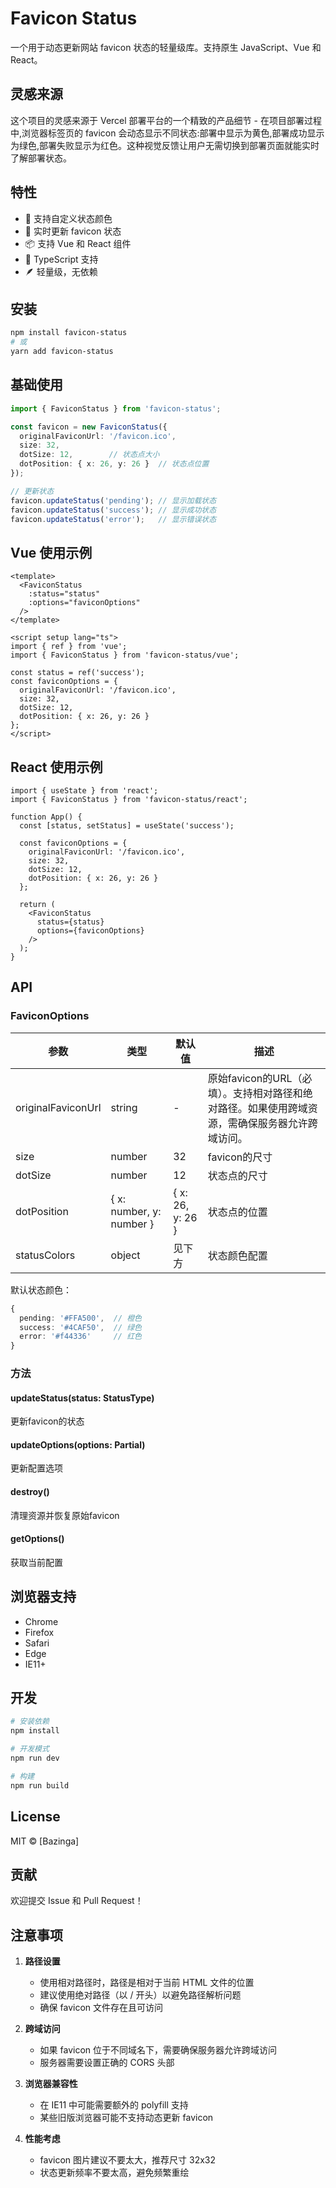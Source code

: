 # Favicon Status

一个用于动态更新网站 favicon 状态的轻量级库。支持原生 JavaScript、Vue 和 React。

## 灵感来源

这个项目的灵感来源于 Vercel 部署平台的一个精致的产品细节 - 在项目部署过程中,浏览器标签页的 favicon 会动态显示不同状态:部署中显示为黄色,部署成功显示为绿色,部署失败显示为红色。这种视觉反馈让用户无需切换到部署页面就能实时了解部署状态。

## 特性

- 🎨 支持自定义状态颜色
- 🔄 实时更新 favicon 状态
- 📦 支持 Vue 和 React 组件
- 🎯 TypeScript 支持
- 🪶 轻量级，无依赖

## 安装

```bash
npm install favicon-status
# 或
yarn add favicon-status
```

## 基础使用

```typescript
import { FaviconStatus } from 'favicon-status';

const favicon = new FaviconStatus({
  originalFaviconUrl: '/favicon.ico',
  size: 32,
  dotSize: 12,        // 状态点大小
  dotPosition: { x: 26, y: 26 }  // 状态点位置
});

// 更新状态
favicon.updateStatus('pending'); // 显示加载状态
favicon.updateStatus('success'); // 显示成功状态
favicon.updateStatus('error');   // 显示错误状态
```

## Vue 使用示例

```vue
<template>
  <FaviconStatus 
    :status="status"
    :options="faviconOptions"
  />
</template>

<script setup lang="ts">
import { ref } from 'vue';
import { FaviconStatus } from 'favicon-status/vue';

const status = ref('success');
const faviconOptions = {
  originalFaviconUrl: '/favicon.ico',
  size: 32,
  dotSize: 12,
  dotPosition: { x: 26, y: 26 }
};
</script>
```

## React 使用示例

```tsx
import { useState } from 'react';
import { FaviconStatus } from 'favicon-status/react';

function App() {
  const [status, setStatus] = useState('success');
  
  const faviconOptions = {
    originalFaviconUrl: '/favicon.ico',
    size: 32,
    dotSize: 12,
    dotPosition: { x: 26, y: 26 }
  };

  return (
    <FaviconStatus 
      status={status}
      options={faviconOptions}
    />
  );
}
```

## API

### FaviconOptions

| 参数 | 类型 | 默认值 | 描述 |
|------|------|--------|------|
| originalFaviconUrl | string | - | 原始favicon的URL（必填）。支持相对路径和绝对路径。如果使用跨域资源，需确保服务器允许跨域访问。 |
| size | number | 32 | favicon的尺寸 |
| dotSize | number | 12 | 状态点的尺寸 |
| dotPosition | { x: number, y: number } | { x: 26, y: 26 } | 状态点的位置 |
| statusColors | object | 见下方 | 状态颜色配置 |

默认状态颜色：
```typescript
{
  pending: '#FFA500',  // 橙色
  success: '#4CAF50',  // 绿色
  error: '#f44336'     // 红色
}
```

### 方法

#### updateStatus(status: StatusType)
更新favicon的状态

#### updateOptions(options: Partial<FaviconOptions>)
更新配置选项

#### destroy()
清理资源并恢复原始favicon

#### getOptions()
获取当前配置

## 浏览器支持

- Chrome
- Firefox
- Safari
- Edge
- IE11+

## 开发

```bash
# 安装依赖
npm install

# 开发模式
npm run dev

# 构建
npm run build
```

## License

MIT © [Bazinga]

## 贡献

欢迎提交 Issue 和 Pull Request！

## 注意事项

1. **路径设置**
   - 使用相对路径时，路径是相对于当前 HTML 文件的位置
   - 建议使用绝对路径（以 / 开头）以避免路径解析问题
   - 确保 favicon 文件存在且可访问

2. **跨域访问**
   - 如果 favicon 位于不同域名下，需要确保服务器允许跨域访问
   - 服务器需要设置正确的 CORS 头部

3. **浏览器兼容性**
   - 在 IE11 中可能需要额外的 polyfill 支持
   - 某些旧版浏览器可能不支持动态更新 favicon

4. **性能考虑**
   - favicon 图片建议不要太大，推荐尺寸 32x32
   - 状态更新频率不要太高，避免频繁重绘


